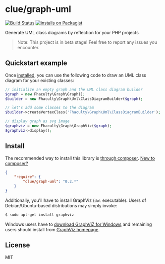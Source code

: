 # clue/graph-uml 

[![Build Status](https://travis-ci.org/clue/graph-uml.png?branch=master)](https://travis-ci.org/clue/graph-uml)
[![installs on Packagist](https://img.shields.io/packagist/dt/clue/graph-uml?color=blue&label=installs%20on%20Packagist)](https://packagist.org/packages/clue/graph-uml)

Generate UML class diagrams by reflection for your PHP projects

> Note: This project is in beta stage! Feel free to report any issues you encounter.

## Quickstart example

Once [installed](#install), you can use the following code to draw an UML class
diagram for your existing classes:

```php
// initialize an empty graph and the UML class diagram builder
$graph = new Fhaculty\Graph\Graph();
$builder = new Fhaculty\Graph\Uml\ClassDiagramBuilder($graph);

// let's add some classes to the diagram
$builder->createVertexClass('Fhaculty\Graph\Uml\ClassDiagramBuilder');

// display graph as svg image
$graphviz = new Fhaculty\Graph\GraphViz($graph);
$graphviz->display();
```

## Install

The recommended way to install this library is [through composer](http://getcomposer.org). [New to composer?](http://getcomposer.org/doc/00-intro.md)

```JSON
{
    "require": {
        "clue/graph-uml": "0.2.*"
    }
}
```

Additionally, you'll have to install GraphViz (`dot` executable).
Users of Debian/Ubuntu-based distributions may simply invoke:

```bash
$ sudo apt-get install graphviz
```

Windows users have to [download GraphViZ for Windows](http://www.graphviz.org/Download_windows.php) and remaining
users should install from [GraphViz homepage](http://www.graphviz.org/Download.php).

## License

MIT
